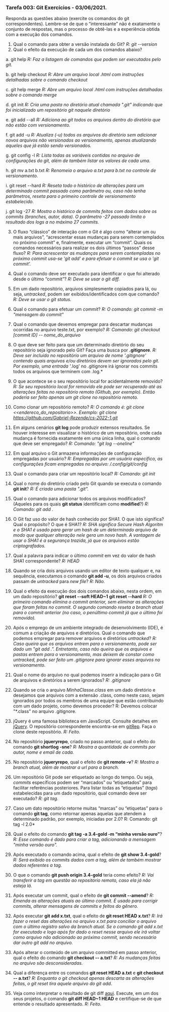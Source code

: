 ### Tarefa 003: Git Exercícios - 03/06/2021.

Responda as questões abaixo (exercite os comandos do git correspondentes). Lembre-se de que o “interessante” não é exatamente o conjunto de respostas, mas o processo de obtê-las e a experiência obtida com a execução dos comandos.


1. Qual o comando para obter a versão instalada do Git?
*R: git --version*
2. Qual o efeito da execução de cada um dos comandos abaixo?

  a. git help
*R: Faz a listagem de comandos que podem ser executados pelo git.*

  b. git help checkout
  *R: Abre um arquivo local .html com instruções detalhadas sobre o comando checkout* 

  c. git help merge
  *R: Abre um arquivo local .html com instruções detalhadas sobre o comando merge*

  d. git init
  *R: Cria uma pasta no diretório atual chamada ".git" indicando que foi inicializado um repositório git naquele diretório*

  e. git add --all
  *R: Adiciona ao git todos os arquivos dentro do diretório que não estão com versionamento.*

  f. git add -u
  *R: Atualiza (-u) todos os arquivos do diretório sem adicionar novos arquivos não versionados ao versionamento, apenas atualizando aqueles que já estão sendo versionados.*

  g. git config -l
  *R: Lista todas as variáveis contidas no arquivo de configurações do git, além de também listar os valores de cada uma.*

  h. git mv a.txt b.txt
  *R: Renomeia o arquivo a.txt para b.txt no controle de versionamento.*

  i. git reset --hard
  *R: Reseta todo o histórico de alterações para um determinado commit passado como parâmetro ou, caso não tenha parâmetros, reseta para o primeiro controle de versionamento estabelecido.*

  j. git log -27
  *R: Mostra o histórico de commits feitos com dados sobre os commits (branches, autor, data). O parâmetro -27 passado limita o resultado dos logs a no máximo 27 commits.*

3. O fluxo “clássico” de interação com o Git é algo como “alterar um ou mais arquivos”, “acrescentar essas mudanças para serem contemplados no próximo commit” e, finalmente, executar um “commit”. Quais os comandos necessários para realizar os dois últimos “passos” desse fluxo?
*R: Para acrescentar as mudanças para serem contempladas no próximo commit usa-se 'git add' e para efetuar o commit se usa o 'git commit'.*
4. Qual o comando deve ser executado para identificar o que foi alterado desde o último “commit”?
*R: Deve se usar o git diff.*
5. Em um dado repositório, arquivos simplesmente copiados para lá, ou seja, _untracked_, podem ser exibidos/identificados com que comando?
*R: Deve se usar o git status.*
6. Qual o comando para efetuar um _commit_?
*R: O comando: git commit -m "mensagem do commit"*

7. Qual o comando que devemos empregar para descartar mudanças ocorridas no arquivo teste.txt, por exemplo?
*R: Comando: git checkout [commit ID] -- nome_do_arquivo*
8. O que deve ser feito para que um determinado diretório do seu repositório seja ignorado pelo Git? Faça uma busca por **.gitignore**.
*R: Deve ser incluído no repositório um arquivo de nome '.gitignore' contendo quais arquivos e/ou diretórios devem ser ignorados pelo git. Por exemplo, uma entrada '*.log' no .gitignore irá ignorar nos commits todos os arquivos que terminem com .log.*
9. O que acontece se o seu repositório local for acidentalmente removido?
*R: Se seu repositório local for removido ele pode ser recuperado até as alterações feitas no repositório remoto (Github, por exemplo). Então poderia ser feito apenas um git clone no repositório remoto.*
10. Como clonar um repositório remoto?
*R: O comando é: git clone <<endereco_do_repositorio>>. Exemplo: git clone https://github.com/Gabriel-Rezende/cs-2022-1.git*

11. Em alguns cenários **git log** pode produzir extensos resultados. Se houver interesse em visualizar o histórico de um repositório, onde cada mudança é fornecida exatamente em uma única linha, qual o comando que deve ser empregado?
*R: Comando: "git log --oneline"*

12. Em qual arquivo o Git armazena informações de configuração empregadas por usuário?
*R: Empregadas por um usuário específico, as configurações ficam empregadas no arquivo: /.config/git/config*
13. Qual o comando para criar um repositório local?
*R: Comando: git init*

14. Qual o nome do diretório criado pelo Git quando se executa o comando **git init**?
*R: É criada uma pasta ".git".* 

15. Qual o comando para adicionar todos os arquivos modificados? (Aqueles para os quais **git status** identificam como **modified**?)
*R: Comando: git add .*

16. O Git faz uso do valor de hash conhecido por SHA1. O que isto significa? Qual o propósito? O que é SHA1?
*R: SHA significa Secure Hash Algoritm e o SHA1 é usado para gerar um hash de um determinado arquivo de modo que qualquer alteração nele gera um novo hash. A vantagem de usar o SHA1 é a segurança trazida, já que os arquivos estão criptografados.*

17. Qual a palavra para indicar o último _commit_ em vez do valor de hash SHA1 correspondente?
*R: HEAD*

18. Quando se cria dois arquivos usando um editor de texto qualquer e, na sequência, executamos o comando **git add -u**, os dois arquivos criados passam de _untracked_ para _new file_?
*R: Não.*

19. Qual o efeito da execução dos dois comandos abaixo, nesta ordem, em um dado repositório?
**git reset --soft HEAD~1**
**git reset --hard**
*R: O primeiro comando elimina o commit anterior, sem eliminar as alterações que foram feitas no commit. O segundo comando reseta a branch atual para o commit anterior (no caso, o penúltimo commit já que o último foi removido).* 

20. Após o emprego de um ambiente integrado de desenvolvimento (IDE), é comum a criação de arquivos e diretórios. Qual o comando que podemos empregar para remover arquivos e diretórios _untracked_?
*R: Caso queira que os arquivos entrem para o versionamento, pode ser dado um "git add .". Entretanto, caso não queira que os arquivos e pastas entrem para o versionamento, mas deixem de constar como untracked, pode ser feito um .gitignore para ignorar esses arquivos no versionamento.*

21. Qual o nome do arquivo no qual podemos inserir a indicação para o Git de arquivos e diretórios a serem ignorados?
*R: .gitignore*

22. Quando se cria o arquivo _MinhaClasse.class_ em um dado diretório e desejamos que arquivos com a extensão .class, como neste caso, sejam ignorados por todos os membros de uma equipe que estão contribuindo com um dado projeto, como devemos proceder?
R: Devemos colocar "*.class" no arquivo .gitignore.

23. jQuery é uma famosa biblioteca em JavaScript. Consulte detalhes em [jQuery](http://jquery.com). O repositório correspondente encontra-se em [gitRep](https://github.com/jquery/jquery.git). Faça o clone deste repositório.
*R: Feito.*

24. No repositório **jqueryrepo**, criado no passo anterior, qual o efeito do comando
**git shortlog -sne**?
*R: Mostra a quantidade de commits por autor, nome e email de cada.*

25. No repositório **jqueryrepo**, qual o efeito de **git remote -v**?
*R: Mostra a branch atual, além de mostrar a url para a branch.*

26. Um repositório Git pode ser etiquetado ao longo do tempo. Ou seja, _commits_ específicos podem ser “marcados” ou “etiquetados” para facilitar referências posteriores. Para listar todas as “etiquetas” (_tags_) estabelecidas para um dado repositório, qual comando deve ser executado?
*R: git tag.*

27. Caso um dato repositório retorne muitas “marcas” ou “etiquetas” para o comando **git tag**, como retornar apenas aquelas que atendem a determinado padrão, por exemplo, iniciadas por 2.0?
R: Comando: git tag -l 2.0*

28. Qual o efeito do comando **git tag -a 3.4-gold -m “minha versão ouro”**?
*R: Esse comando é dado para criar a tag, adicionando a mensagem "minha versão ouro".*

29. Após executado o comando acima, qual o efeito de **git show 3.4-gold**?
*R: Será exibido os commits dados com a tag, além de também mostrar dados referentes a tag.* 

30. O que o comando **git push origin 3.4-gold** teria como efeito?
*R: Vai transferir a tag em questão ao repositório remoto, caso ela já não esteja lá.*

31. Após executar um commit, qual o efeito de **git commit --amend**?
*R: Emenda as alterações atuais ao último commit. É usado para corrigir commits, alterar mensagens de commits e feitos do gênero.*

32. Após executar **git add x.txt**, qual o efeito de **git reset HEAD x.txt**?
*R: Irá fazer o reset das alterações no arquivo x.txt para conciliar o arquivo com o último registro salvo da branch atual. Se o comando git add x.txt for executado e logo após for dado o reset nesse arquivo ele irá voltar como arquivo não adicionado ao próximo commit, sendo necessário dar outro git add no arquivo.*

33. Após alterar o conteúdo de um arquivo committed em passo anterior, qual o efeito do comando **git checkout -- a.txt**?
*R: As mudanças feitas no arquivo são desconsideradas.*

34. Qual a diferença entre os comandos **git reset HEAD a.txt** e **git checkout -- a.txt**?
*R: Enquanto o git checkout apenas descarta as alterações feitas, o git reset tira aquele arquivo do git add.*

35. Veja como interpretar o resultado de git diff [aqui](https://medium.com/therobinkim/how-to-read-a-git-diff-6c87a9dc47c5). Execute, em um dos seus projetos, o comando **git diff HEAD~1 HEAD** e certifique-se de que entende o resultado apresentado.
*R: Feito.*